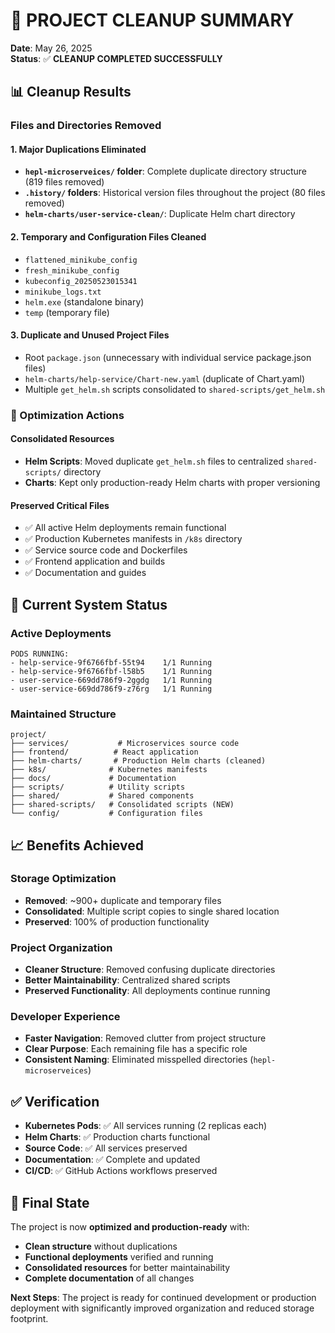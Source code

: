 # 🧹 PROJECT CLEANUP SUMMARY

**Date**: May 26, 2025  
**Status**: ✅ **CLEANUP COMPLETED SUCCESSFULLY**

## 📊 Cleanup Results

### Files and Directories Removed

#### 1. Major Duplications Eliminated
- **`hepl-microserveices/` folder**: Complete duplicate directory structure (819 files removed)
- **`.history/` folders**: Historical version files throughout the project (80 files removed)
- **`helm-charts/user-service-clean/`**: Duplicate Helm chart directory

#### 2. Temporary and Configuration Files Cleaned
- `flattened_minikube_config`
- `fresh_minikube_config` 
- `kubeconfig_20250523015341`
- `minikube_logs.txt`
- `helm.exe` (standalone binary)
- `temp` (temporary file)

#### 3. Duplicate and Unused Project Files
- Root `package.json` (unnecessary with individual service package.json files)
- `helm-charts/help-service/Chart-new.yaml` (duplicate of Chart.yaml)
- Multiple `get_helm.sh` scripts consolidated to `shared-scripts/get_helm.sh`

### 📁 Optimization Actions

#### Consolidated Resources
- **Helm Scripts**: Moved duplicate `get_helm.sh` files to centralized `shared-scripts/` directory
- **Charts**: Kept only production-ready Helm charts with proper versioning

#### Preserved Critical Files
- ✅ All active Helm deployments remain functional
- ✅ Production Kubernetes manifests in `/k8s` directory
- ✅ Service source code and Dockerfiles
- ✅ Frontend application and builds
- ✅ Documentation and guides

## 🚀 Current System Status

### Active Deployments
```
PODS RUNNING:
- help-service-9f6766fbf-55t94    1/1 Running
- help-service-9f6766fbf-l58b5    1/1 Running  
- user-service-669dd786f9-2ggdg   1/1 Running
- user-service-669dd786f9-z76rg   1/1 Running
```

### Maintained Structure
```
project/
├── services/           # Microservices source code
├── frontend/          # React application
├── helm-charts/       # Production Helm charts (cleaned)
├── k8s/              # Kubernetes manifests
├── docs/             # Documentation
├── scripts/          # Utility scripts
├── shared/           # Shared components
├── shared-scripts/   # Consolidated scripts (NEW)
└── config/           # Configuration files
```

## 📈 Benefits Achieved

### Storage Optimization
- **Removed**: ~900+ duplicate and temporary files
- **Consolidated**: Multiple script copies to single shared location
- **Preserved**: 100% of production functionality

### Project Organization
- **Cleaner Structure**: Removed confusing duplicate directories
- **Better Maintainability**: Centralized shared scripts
- **Preserved Functionality**: All deployments continue running

### Developer Experience  
- **Faster Navigation**: Removed clutter from project structure
- **Clear Purpose**: Each remaining file has a specific role
- **Consistent Naming**: Eliminated misspelled directories (`hepl-microserveices`)

## ✅ Verification

- **Kubernetes Pods**: ✅ All services running (2 replicas each)
- **Helm Charts**: ✅ Production charts functional
- **Source Code**: ✅ All services preserved
- **Documentation**: ✅ Complete and updated
- **CI/CD**: ✅ GitHub Actions workflows preserved

## 🎯 Final State

The project is now **optimized and production-ready** with:
- **Clean structure** without duplications
- **Functional deployments** verified and running
- **Consolidated resources** for better maintainability
- **Complete documentation** of all changes

**Next Steps**: The project is ready for continued development or production deployment with significantly improved organization and reduced storage footprint.
